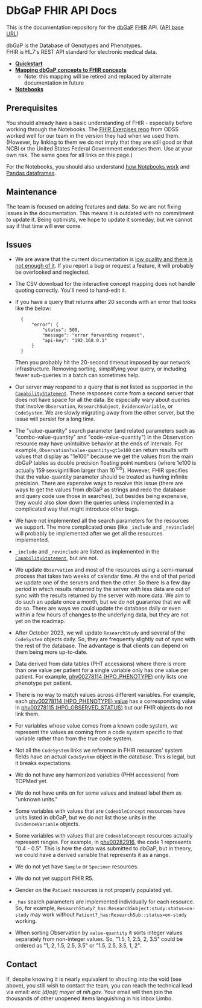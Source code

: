 # DbGaP FHIR API Docs

This is the documentation repository for the [dbGaP](https://www.ncbi.nlm.nih.gov/gap/) [FHIR](https://hl7.org/fhir/) API. ([API base URL](http://dbgap-api.ncbi.nlm.nih.gov/fhir/x1))

dbGaP is the Database of Genotypes and Phenotypes.<br/>
FHIR is HL7's REST API standard for electronic medical data.

- [**Quickstart**](quickstart.md)
- [**Mapping dbGaP concepts to FHIR concepts**](https://dbgap-api-preview.ncbi.nlm.nih.gov/fhir-mapping/interactive/)
  - Note: this mapping will be retired and replaced by alternate documentation in future
- [**Notebooks**](jupyter)

## Prerequisites

You should already have a basic understanding of FHIR - especially
before working through the Notebooks. The [FHIR Exercises
repo](https://github.com/NIH-ODSS/fhir-exercises) from ODSS worked
well for our team in the version they had when we used them. (However,
by linking to them we do not imply that they are still good or that
NCBI or the United States Federal Government endorses them. Use at
your own risk. The same goes for all links on this page.)

For the Notebooks, you should also understand [how Notebooks
work](https://jupyter-notebook.readthedocs.io/) and [Pandas
dataframes](https://pandas.pydata.org/docs/user_guide/dsintro.html#dataframe).

## Maintenance

The team is focused on adding features and data.
So we are not fixing issues in the documentation.
This means it is outdated with no commitment
to update it. Being optimists, we hope to update
it someday, but we cannot say if that time will
ever come.

## Issues

- We are aware that the current documentation is
  [low quality and there is not enough of it](https://www.goodreads.com/quotes/4151-there-s-an-old-joke---um-two-elderly-women-are).
  If you report a bug or request a feature, it will probably be overlooked
  and neglected.

- The CSV download for the interactive concept mapping does
  not handle quoting correctly. You'll need to hand-edit it.

- If you have a query that returns after 20 seconds with an error that looks
  like the below:

        {
            "error": {
                "status": 500,
                "message": "error forwarding request",
                "api-key": "192.168.0.1"
            }
        }

  Then you probably hit the 20-second timeout imposed by our network
  infrastructure. Removing sorting, simplifying your query, or including fewer
  sub-queries in a batch can sometimes help.

- Our server may respond to a query that is not listed as supported in the
  [`CapabilityStatement`](https://dbgap-api-preview.ncbi.nlm.nih.gov/fhir/x1/metadata).
  These responses come from a second server that does not have space for all the
  data. Be especially wary about queries that involve `Observation`,
  `ResearchSubject`, `EvidenceVariable`, or `CodeSystem`. We are slowly
  migrating away from the other server, but the issue will persist for a
  long time.

- The "value-quantity" search parameter (and related parameters such as
  "combo-value-quantity" and "code-value-quantity") in the Observation resource
  may have unintuitive behavior at the ends of intervals. For example,
  `Observation?value-quantity=gt1e100` can return results with values that
  display as "1e100" because we get the values from the main dbGaP tables as
  double precision floating point numbers (where 1e100 is actually
  159 sexvigintillion larger than 10<sup>100</sup>). However, FHIR specifies
  that the value-quantity parameter should be treated as having infinite
  precision. There are expensive ways to resolve this issue (there are ways
  to get the values from dbGaP as strings and redo the database and query code
  use those in searches), but besides being expensive, they would also slow
  down the queries unless implemented in a complicated way that might introduce
  other bugs.

- We have not implemented all the search parameters for the resources we
  support. The more complicated ones (like `_include` and `_revinclude`)
  will probably be implemented after we get all the resources implemented.

- `_include` and `_revinclude` are listed as implemented in the
  [`CapabilityStatement`](https://dbgap-api-preview.ncbi.nlm.nih.gov/fhir/x1/metadata),
  but are not.

- We update `Observation` and most of the resources using a semi-manual
  process that takes two weeks of calendar time. At the end of that period
  we update one of the servers and then the other. So there is a few day period
  in which results returned by the server with less data are out of sync
  with the results returned by the server with more data. We aim to do such
  an update once a month, but we do not guarantee that we will do so. There
  are ways we could update the database daily or even within a few hours of
  changes to the underlying data, but they are not yet on the roadmap.

- After October 2023, we will update `ResearchStudy` and several of the
  `CodeSystem` objects daily. So, they are frequently slightly out of sync with
  the rest of the database. The advantage is that clients can depend on them
  being more up-to-date.

- Data derived from data tables (PHT accessions) where there is more than
  one value per patient for a single variable only has one value per patient.
  For example, [phv00278114 (HPO_PHENOTYPE)](https://www.ncbi.nlm.nih.gov/projects/gap/cgi-bin/variable.cgi?study_id=phs001232.v5.p2&phv=278114)
  only lists one phenotype per patient.

- There is no way to match values across different variables. For example,
  each [phv00278114 (HPO_PHENOTYPE) value](https://www.ncbi.nlm.nih.gov/projects/gap/cgi-bin/variable.cgi?study_id=phs001232.v5.p2&phv=278114)
  has a corresponding value in [phv00278115 (HPO_OBSERVED_STATUS)](https://www.ncbi.nlm.nih.gov/projects/gap/cgi-bin/variable.cgi?study_id=phs001232.v5.p2&phv=278115&phd=&pha=&pht=6078&phvf=&phdf=&phaf=&phtf=&dssp=1&consent=&temp=1)
  but our FHIR objects do not link them.

- For variables whose value comes from a known code system, we represent the
  values as coming from a code system specific to that variable rather than
  from the true code system.

- Not all the `CodeSystem` links we reference in FHIR resources' system fields
  have an actual `CodeSystem` object in the database. This is legal, but it
  breaks expectations.

- We do not have any harmonized variables (PHH accessions) from TOPMed yet.

- We do not have units on for some values and instead label them as "unknown
  units."

- Some variables with values that are `CodeableConcept` resources have units
  listed in dbGaP, but we do not list those units in the `EvidenceVariable`
  objects.

- Some variables with values that are `CodeableConcept` resources actually
  represent ranges. For example, in [phv00282916](https://www.ncbi.nlm.nih.gov/projects/gap/cgi-bin/variable.cgi?study_id=phs000200.v12.p3&phv=282916),
  the code 1 represents "0.4 - 0.5". This is how the data was submitted to
  dbGaP, but in theory, we could have a derived variable that represents it
  as a range.

- We do not yet have `Sample` or `Specimen` resources.

- We do not yet support FHIR R5.

- Gender on the `Patient` resources is not properly populated yet.

- `_has` search parameters are implemented individually for each resource.
  So, for example, `ResearchStudy?_has:ResearchSubject:study:status=on-study`
  may work without `Patient?_has:ResearchSub::status=on-study` working.

- When sorting Observation by `value-quantity` it sorts integer values
  separately from non-integer values. So, "1.5, 1, 2.5, 2, 3.5" could be
  ordered as "1, 2, 1.5, 2.5, 3.5" or "1.5, 2.5, 3.5, 1, 2".

## Contact

If, despite knowing it is nearly equivalent
to shouting into the void (see above), you still wish to contact
the team, you can reach the technical lead via email:
_eric (d)o(t) moyer at nih.gov_. Your email will then join the
thousands of other unopened items languishing in his inbox Limbo.
